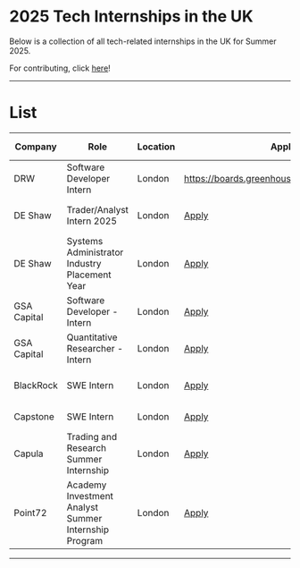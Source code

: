 # 2025 Tech Internships in the UK
Below is a collection of all tech-related internships in the UK for Summer 2025.

For contributing, click [here](https://github.com/devzenq/2025-Internships-UK/blob/main/CONTRIBUTE.md)!

---

# List
| Company | Role | Location | Application Link | Date Posted |
| -------- | -------- | -------- | -------- | -------- |
| DRW | Software Developer Intern | London | https://boards.greenhouse.io/drweng/jobs/6000871#app | 20 July 2024 |
| DE Shaw | Trader/Analyst Intern 2025 | London | [Apply](https://www.deshaw.com/careers/trader-analyst-intern-london-summer-2025-5090) | 17 July 2024 |
| DE Shaw | Systems Administrator Industry Placement Year | London | [Apply](https://www.deshaw.com/careers/systems-administrator-industry-placement-year-london-5139) | 17 July 2024 |
| GSA Capital | Software Developer - Intern | London | [Apply](https://boards.greenhouse.io/embed/job_app?for=gsacapital&token=6795640002) | 17 July 2024 |
| GSA Capital | Quantitative Researcher - Intern | London | [Apply](https://boards.greenhouse.io/embed/job_app?for=gsacapital&token=6795635002) | 17 July 2024 |
| BlackRock | SWE Intern | London | [Apply](https://blackrock.tal.net/vx/brand-3/spa-1/candidate/so/pm/1/pl/1/opp/8162-2025-Summer-Internship-Program-EMEA/en-GB) | 17 July 2024 |
| Capstone | SWE Intern | London | [Apply](https://www.capstoneco.com/careers/2025-summer-internship-software-engineering/?gh_jid=7470796002) | 5 June 2024 |
| Capula | Trading and Research Summer Internship | London | [Apply](https://apply.workable.com/capula-investment-management-ltd/j/CADD57CDA5/) | 18 April 2024 |
| Point72 | Academy Investment Analyst Summer Internship Program | London | [Apply](https://careers.point72.com/CSJobDetail?jobName=2025-point72-academy-investment-analyst-summer-internship-program-london&jobCode=CPA-0012101&location=London&locale=English&retURL=/CSCareerSearch) | 18 April 2024 |

---

